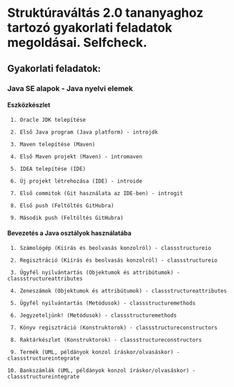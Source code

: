 # Struktúraváltás 2.0 tananyaghoz tartozó gyakorlati feladatok megoldásai. Selfcheck.

## Gyakorlati feladatok:

### Java SE alapok - Java nyelvi elemek

#### Eszközkészlet

     1. Oracle JDK telepítése

     2. Első Java program (Java platform) - introjdk

     3. Maven telepítése (Maven)

     4. Első Maven projekt (Maven) - intromaven
     
     5. IDEA telepítése (IDE)
     
     6. Új projekt létrehozása (IDE) - introide
     
     7. Első commitok (Git használata az IDE-ben) - introgit
     
     8. Első push (Feltöltés GitHubra)
     
     9. Második push (Feltöltés GitHubra)

#### Bevezetés a Java osztályok használatába

     1. Számológép (Kiírás és beolvasás konzolról) - classstructureio

     2. Regisztráció (Kiírás és beolvasás konzolról) - classstructureio

     3. Ügyfél nyilvántartás (Objektumok és attribútumok) - classstructureattributes

     4. Zeneszámok (Objektumok és attribútumok) - classstructureattributes
     
     5. Ügyfél nyilvántartás (Metódusok) - classstructuremethods
     
     6. Jegyzeteljünk! (Metódusok) - classstructuremethods
     
     7. Könyv regisztráció (Konstruktorok) - classstructureconstructors
     
     8. Raktárkészlet (Konstruktorok) - classstructureconstructors
     
     9. Termék (UML, példányok konzol íráskor/olvasáskor) - classstructureintegrate
     
    10. Bankszámlák (UML, példányok konzol íráskor/olvasáskor) - classstructureintegrate
